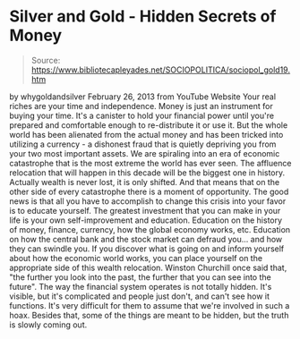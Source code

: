 # Silver and Gold - Hidden Secrets of Money

> Source: https://www.bibliotecapleyades.net/SOCIOPOLITICA/sociopol_gold19.htm

by
whygoldandsilver
February 26, 2013
from
YouTube Website
Your real riches are your time and independence. Money is just an instrument
for buying your time.
It's a canister to hold your financial power
until you're prepared and comfortable enough to re-distribute it or use it.
But the whole world has been alienated from the actual money and has been
tricked into utilizing a currency - a dishonest fraud that is quietly
depriving you from your two most important assets.
We are spiraling into an era of economic catastrophe that is the most
extreme the world has ever seen. The affluence relocation that will happen
in this decade will be the biggest one in history. Actually wealth is never
lost, it is only shifted. And that means that on the other side of every
catastrophe there is a moment of opportunity.
The good news is that all you have to accomplish to change this crisis into
your favor is to educate yourself.
The greatest investment that you can make in
your life is your own self-improvement and education. Education on the
history of money, finance, currency, how the global economy works, etc.
Education on how the central bank and the stock market can defraud you...
and how they can swindle you.
If you discover what is going on and inform yourself about how the economic
world works, you can place yourself on the appropriate side of this wealth
relocation.
Winston Churchill once said that,
"the further you look into the past, the
further that you can see into the future".
The way the financial system operates is not
totally hidden. It's visible, but it's complicated and people just don't,
and can't see how it functions. It's very difficult for them to assume that
we're involved in such a hoax.
Besides that, some of the things are meant to be
hidden, but the truth is slowly coming out.
